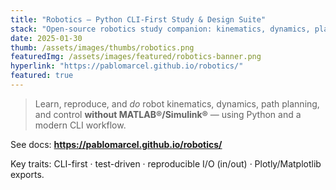 ```yaml
---
title: "Robotics — Python CLI‑First Study & Design Suite"
stack: "Open-source robotics study companion: kinematics, dynamics, planning, control. CLI-first, reproducible I/O."
date: 2025-01-30
thumb: /assets/images/thumbs/robotics.png
featuredImg: /assets/images/featured/robotics-banner.png
hyperlink: "https://pablomarcel.github.io/robotics/"
featured: true
---
```


> Learn, reproduce, and *do* robot kinematics, dynamics, path planning, and control **without MATLAB®/Simulink®** — using Python and a modern CLI workflow.

See docs: **https://pablomarcel.github.io/robotics/**

Key traits: CLI-first · test-driven · reproducible I/O (in/out) · Plotly/Matplotlib exports.
